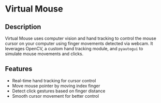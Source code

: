 # Virtual Mouse

## Description
Virtual Mouse uses computer vision and hand tracking to control the mouse cursor on your computer using finger movements detected via webcam. It leverages OpenCV, a custom hand tracking module, and `pyautogui` to simulate mouse movements and clicks.

## Features
- Real-time hand tracking for cursor control
- Move mouse pointer by moving index finger
- Detect click gestures based on finger distance
- Smooth cursor movement for better control
